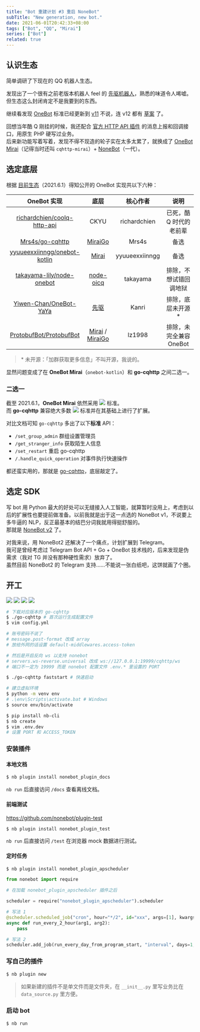 ```yaml
---
title: "Bot 重建计划 #3 重启 NoneBot"
subTitle: "New generation, new bot."
date: 2021-06-01T20:42:33+08:00
tags: ["Bot", "QQ", "Mirai"]
series: ["Bot"]
related: true
---
```


## 认识生态
简单调研了下现在的 QQ 机器人生态。  

发现出了一个很有之前老版本机器人 feel 的 [先驱机器人](https://www.xianqubot.com/)，熟悉的味道令人唏嘘。  
但生态这么封闭肯定不是我要到的东西。  

继续看发现 [OneBot](https://github.com/botuniverse/onebot) 标准已经更新到 [v11](https://github.com/botuniverse/onebot/tree/master/v11/specs) 不说，连 v12 都有 [草案](https://github.com/botuniverse/onebot/blob/master/v12-draft/specs) 了。  

回想当年酷 Q 刚挂的时候，我还配合 [官方 HTTP API 插件](https://github.com/project-mirai/mirai-api-http) 的消息上报和回调接口，用原生 PHP 硬写过业务。  
后来新功能写着写着，发现不得不现造的轮子实在太多太累了，就换成了 [OneBot Mirai](https://github.com/yyuueexxiinngg/onebot-kotlin)（记得当时还叫 `cqhttp-mirai`）+ [NoneBot](https://github.com/nonebot/nonebot)（一代）。  

## 选定底层
根据 [目前生态](https://github.com/botuniverse/onebot/blob/master/ecosystem.md)（2021.6.1）得知公开的 OneBot 实现共以下六种：  

|OneBot 实现|底层|核心作者|说明|
|:-:|:-:|:-:|:-:|
|[richardchien/coolq-http-api](https://github.com/richardchien/coolq-http-api)|CKYU|richardchien|已死，酷 Q 时代的老前辈|
|[Mrs4s/go-cqhttp](https://github.com/Mrs4s/go-cqhttp)|[MiraiGo](https://github.com/Mrs4s/MiraiGo)|Mrs4s|备选|
|[yyuueexxiinngg/onebot-kotlin](https://github.com/yyuueexxiinngg/onebot-kotlin)|[Mirai](https://github.com/mamoe/mirai)|yyuueexxiinngg|备选|
|[takayama-lily/node-onebot](https://github.com/takayama-lily/node-onebot)|[node-oicq](https://github.com/takayama-lily/oicq)|takayama|排除，不想试错回调地狱|
|[Yiwen-Chan/OneBot-YaYa](https://github.com/Yiwen-Chan/OneBot-YaYa)|[先驱](https://www.xianqubot.com/)|Kanri|排除，底层未开源\*|
|[ProtobufBot/ProtobufBot](https://github.com/ProtobufBot/ProtobufBot)|[Mirai](https://github.com/mamoe/mirai) / [MiraiGo](https://github.com/Mrs4s/MiraiGo)|lz1998|排除，未完全兼容 OneBot|

> \* 未开源：「加群获取更多信息」不叫开源，我说的。  

显然问题变成了在 **OneBot Mirai**（`onebot-kotlin`）和 **go-cqhttp** 之间二选一。  

### 二选一
截至 2021.6.1，**OneBot Mirai** 依然采用 <img src="https://img.shields.io/badge/OneBot-v10-black" data-sticker/> 标准。  
而 **go-cqhttp** 兼容绝大多数 <img src="https://img.shields.io/badge/OneBot-v11-black" data-sticker/> 标准并在其基础上进行了扩展。  

对比文档可知 `go-cqhttp` 多出了以下**标准** API：  

* `/set_group_admin` 群组设置管理员  
* `/get_stranger_info` 获取陌生人信息  
* `/set_restart` 重启 go-cqhttp  
* `/.handle_quick_operation` 对事件执行快速操作  

都还蛮实用的，那就是 [go-cqhttp](https://github.com/Mrs4s/go-cqhttp)，底层敲定了。  

## 选定 SDK
写 bot 用 Python 最大的好处可以无缝接入人工智能，就算暂时没用上，考虑到以后的扩展性也要提前做准备。以前我就是出于这一点选的 NoneBot v1，不说要上多牛逼的 NLP，反正最基本的结巴分词我就用得挺舒服的。  
那就是 [NoneBot v2](https://github.com/nonebot/nonebot2) 了。  

对我来说，用 NoneBot2 还解决了一个痛点，计划扩展到 Telegram。  
我可是曾经考虑过 Telegram Bot API + Go + OneBot 技术栈的，后来发现是伪需求（我对 TG 并没有那种硬性需求）放弃了。  
虽然目前 NoneBot2 的 Telegram 支持……不能说一张白纸吧，这饼就画了个圈。  

## 开工
<span class="sticker">[![](https://img.shields.io/badge/go--cqhttp-v1.0.0--beta4-blueviolet?logo=github)](https://github.com/Mrs4s/go-cqhttp/)
[![](https://img.shields.io/badge/go--cqhttp-文档-brightgreen)](https://docs.go-cqhttp.org/)
[![](https://img.shields.io/badge/NoneBot2-v2.0.0_a13-blue?logo=github)](https://github.com/nonebot/nonebot2/)
[![](https://img.shields.io/badge/NoneBot2-文档-brightgreen)](https://v2.nonebot.dev/)</span>

```bash
# 下载对应版本的 go-cqhttp
$ ./go-cqhttp # 首次运行生成配置文件
$ vim config.yml

# 账号密码不说了
# message.post-format 改成 array
# 放给外网的话设置 default-middlewares.access-token

# 然后是开启反向 ws 以支持 nonebot
# servers.ws-reverse.universal 改成 ws://127.0.0.1:19999/cqhttp/ws
# 端口不一定为 19999 而是 nonebot 配置文件 .env.* 里设置的 PORT

$ ./go-cqhttp faststart # 快速启动

# 建立虚拟环境
$ python -m venv env
# .\env\Scripts\activate.bat # Windows
$ source env/bin/activate

$ pip install nb-cli
$ nb create
$ vim .env.dev
# 设置 PORT 和 ACCESS_TOKEN
```

### 安装插件
#### 本地文档
```bash
$ nb plugin install nonebot_plugin_docs
```

`nb run` 后直接访问 `/docs` 查看离线文档。  

#### 前端测试
https://github.com/nonebot/plugin-test
```bash
$ nb plugin install nonebot_plugin_test
```

`nb run` 后直接访问 `/test` 在浏览器 mock 数据进行测试。  

#### 定时任务
```bash
$ nb plugin install nonebot_plugin_apscheduler
```

```Python
from nonebot import require

# 在加载 nonebot_plugin_apscheduler 插件之后

scheduler = require("nonebot_plugin_apscheduler").scheduler

# 写法 1
@scheduler.scheduled_job("cron", hour="*/2", id="xxx", args=[1], kwargs={arg2: 2})
async def run_every_2_hour(arg1, arg2):
    pass

# 写法 2
scheduler.add_job(run_every_day_from_program_start, "interval", days=1, id="xxx")
```

### 写自己的插件
```bash
$ nb plugin new
```

> 如果新建的插件不是单文件而是文件夹，在 `__init__.py` 里写业务比在 `data_source.py` 里方便。  

### 启动 bot
```bash
$ nb run
```
